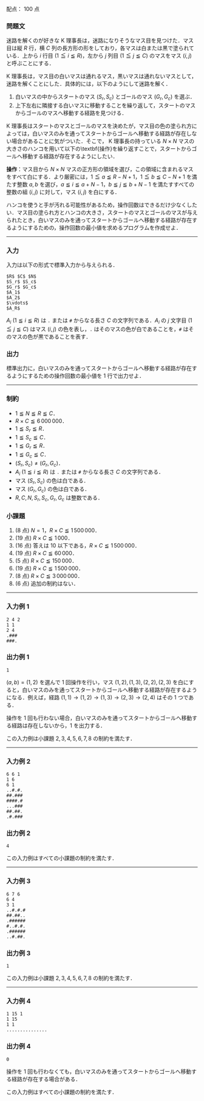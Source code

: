 配点： $100$ 点

### 問題文

迷路を解くのが好きな K 理事長は，迷路になりそうなマス目を見つけた．マス目は縦 $R$ 行，横 $C$ 列の長方形の形をしており，各マスは白または黒で塗られている．上から $i$ 行目 ($1 \leqq i \leqq R$)，左から $j$ 列目 ($1 \leqq j \leqq C$) のマスをマス $(i, j)$ と呼ぶことにする．

K 理事長は，マス目の白いマスは通れるマス，黒いマスは通れないマスとして，迷路を解くことにした．具体的には，以下のようにして迷路を解く．

1. 白いマスの中からスタートのマス $(S_r, S_c)$ とゴールのマス $(G_r, G_c)$ を選ぶ．
2. 上下左右に隣接する白いマスに移動することを繰り返して，スタートのマスからゴールのマスへ移動する経路を見つける．

K 理事長はスタートのマスとゴールのマスを決めたが，マス目の色の塗られ方によっては，白いマスのみを通ってスタートからゴールへ移動する経路が存在しない場合があることに気がついた．そこで， K 理事長の持っている $N \times N$ マスの大きさのハンコを用いて以下の\textbf{操作}を繰り返すことで，スタートからゴールへ移動する経路が存在するようにしたい．

**操作**：マス目から $N \times N$ マスの正方形の領域を選び，この領域に含まれるマスをすべて白にする．より厳密には，$1 \leqq a \leqq R - N + 1$，$1 \leqq b \leqq C - N + 1$ を満たす整数 $a, b$ を選び，$a \leqq i \leqq a + N - 1$，$b \leqq j \leqq b + N - 1$ を満たすすべての整数の組 $(i, j)$ に対して，マス $(i, j)$ を白にする．



ハンコを使うと手が汚れる可能性があるため，操作回数はできるだけ少なくしたい．マス目の塗られ方とハンコの大きさ，スタートのマスとゴールのマスが与えられたとき，白いマスのみを通ってスタートからゴールへ移動する経路が存在するようにするための，操作回数の最小値を求めるプログラムを作成せよ．

---

### 入力

入力は以下の形式で標準入力から与えられる．

~~~
$R$ $C$ $N$
$S_r$ $S_c$
$G_r$ $G_c$
$A_1$
$A_2$
$\vdots$
$A_R$
~~~

$A_i$ ($1 \leqq i \leqq R$) は `.` または `#` からなる長さ $C$ の文字列である．$A_i$ の $j$ 文字目 ($1 \leqq j \leqq C$) はマス $(i, j)$ の色を表し，`.` はそのマスの色が白であることを，`#` はそのマスの色が黒であることを表す．

### 出力

標準出力に，白いマスのみを通ってスタートからゴールへ移動する経路が存在するようにするための操作回数の最小値を $1$ 行で出力せよ．

---

### 制約
- $1 \leqq N \leqq R \leqq C$．
- $R \times C \leqq 6\,000\,000$．
- $1 \leqq S_r \leqq R$．
- $1 \leqq S_c \leqq C$．
- $1 \leqq G_r \leqq R$．
- $1 \leqq G_c \leqq C$．
- $(S_r, S_c) \neq (G_r, G_c)$．
- $A_i$ ($1 \leqq i \leqq R$) は `.` または `#` からなる長さ $C$ の文字列である．
- マス $(S_r, S_c)$ の色は白である．
- マス $(G_r, G_c)$ の色は白である．
- $R, C, N, S_r, S_c, G_r, G_c$ は整数である．


### 小課題

1. ($8$ 点) $N = 1$，$R \times C \leqq 1\,500\,000$．
2. ($19$ 点) $R \times C \leqq 1\,000$．
3. ($16$ 点) 答えは $10$ 以下である，$R \times C \leqq 1\,500\,000$．
4. ($19$ 点) $R \times C \leqq 60\,000$．
5. ($5$ 点) $R \times C \leqq 150\,000$．
6. ($19$ 点) $R \times C \leqq 1\,500\,000$．
7. ($8$ 点) $R \times C \leqq 3\,000\,000$．
8. ($6$ 点) 追加の制約はない．

---

### 入力例 1

~~~
2 4 2
1 1
2 4
.###
###.
~~~

### 出力例 1

~~~
1
~~~

$(a, b) = (1, 2)$ を選んで $1$ 回操作を行い，マス $(1, 2), (1, 3), (2, 2), (2, 3)$ を白にすると，白いマスのみを通ってスタートからゴールへ移動する経路が存在するようになる．例えば，経路 $(1, 1) \to (1, 2) \to (1, 3) \to (2, 3) \to (2, 4)$ はその $1$ つである．

操作を $1$ 回も行わない場合，白いマスのみを通ってスタートからゴールへ移動する経路は存在しないから，$1$ を出力する．

この入力例は小課題 $2, 3, 4, 5, 6, 7, 8$ の制約を満たす．

---

### 入力例 2

~~~
6 6 1
1 6
6 1
..#.#.
##.###
####.#
...###
##.##.
.#.###
~~~

### 出力例 2

~~~
4
~~~

この入力例はすべての小課題の制約を満たす．

---

### 入力例 3

~~~
6 7 6
6 4
3 1
..#.#.#
##.##..
.######
#..#.#.
.######
..#.##.
~~~

### 出力例 3

~~~
1
~~~

この入力例は小課題 $2, 3, 4, 5, 6, 7, 8$ の制約を満たす．

---

### 入力例 4

~~~
1 15 1
1 15
1 1
...............
~~~

### 出力例 4

~~~
0
~~~

操作を $1$ 回も行わなくても，白いマスのみを通ってスタートからゴールへ移動する経路が存在する場合がある．

この入力例はすべての小課題の制約を満たす．
